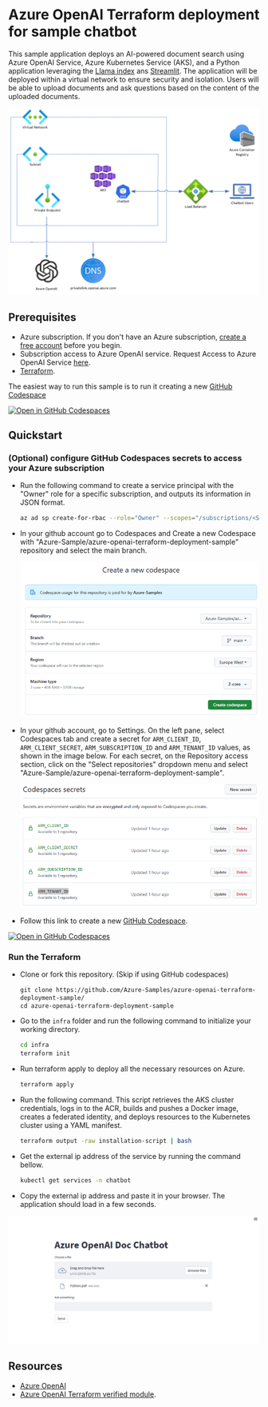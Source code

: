 # Azure OpenAI Terraform deployment for sample chatbot

This sample application deploys an AI-powered document search using Azure OpenAI Service, Azure Kubernetes Service (AKS), and a Python application leveraging the [Llama index](https://gpt-index.readthedocs.io/en/latest/) ans [Streamlit](https://docs.streamlit.io/library/get-started). The application will be deployed within a virtual network to ensure security and isolation. Users will be able to upload documents and ask questions based on the content of the uploaded documents.

![diagram](./images/diagram.png)

## Prerequisites

- Azure subscription. If you don't have an Azure subscription, [create a free account](https://azure.microsoft.com/free/?ref=microsoft.com&utm_source=microsoft.com&utm_medium=docs&utm_campaign=visualstudio) before you begin.
- Subscription access to Azure OpenAI service. Request Access to Azure OpenAI Service [here](https://customervoice.microsoft.com/Pages/ResponsePage.aspx?id=v4j5cvGGr0GRqy180BHbR7en2Ais5pxKtso_Pz4b1_xUOFA5Qk1UWDRBMjg0WFhPMkIzTzhKQ1dWNyQlQCN0PWcu).
- [Terraform](https://learn.microsoft.com/azure/developer/terraform/quickstart-configure).

The easiest way to run this sample is to run it creating a new [GitHub Codespace](https://codespaces.new/Azure-Samples/azure-openai-terraform-deployment-sample)

[![Open in GitHub Codespaces](https://github.com/codespaces/badge.svg)](https://codespaces.new/Azure-Samples/azure-openai-terraform-deployment-sample)

## Quickstart

### (Optional) configure GitHub Codespaces secrets to access your Azure subscription

- Run the following command to create a service principal with the "Owner" role for a specific subscription, and outputs its information in JSON format.

    ```bash
    az ad sp create-for-rbac --role="Owner" --scopes="/subscriptions/<SUBSCRIPTION_ID>" -o json
    ```

- In your github account go to Codespaces and Create a new Codespace with "Azure-Sample/azure-openai-terraform-deployment-sample" repository and select the main branch.

    ![codespace_create](./images/codespace-create.png)

- In your github account, go to Settings. On the left pane, select Codespaces tab and create a secret for `ARM_CLIENT_ID`, `ARM_CLIENT_SECRET`, `ARM_SUBSCRIPTION_ID` and `ARM_TENANT_ID` values, as shown in the image below. For each secret, on the Repository access section, click on the "Select repositories" dropdown menu and select "Azure-Sample/azure-openai-terraform-deployment-sample".

    ![codespace_secrets](./images/codespace_secrets.png)

- Follow this link to create a new [GitHub Codespace](https://codespaces.new/Azure-Samples/azure-openai-terraform-deployment-sample).

[![Open in GitHub Codespaces](https://github.com/codespaces/badge.svg)](https://codespaces.new/Azure-Samples/azure-openai-terraform-deployment-sample)

### Run the Terraform

- Clone or fork this repository. (Skip if using GitHub codespaces)
   ```
   git clone https://github.com/Azure-Samples/azure-openai-terraform-deployment-sample/
   cd azure-openai-terraform-deployment-sample
   ```

- Go to the `infra` folder and run the following command to initialize your working directory.

    ```bash
    cd infra
    terraform init
    ```

- Run terraform apply to deploy all the necessary resources on Azure.

    ```bash
    terraform apply
    ```

- Run the following command. This script retrieves the AKS cluster credentials, logs in to the ACR, builds and pushes a Docker image, creates a federated identity, and deploys resources to the Kubernetes cluster using a YAML manifest.

    ```bash
    terraform output -raw installation-script | bash
    ```

- Get the external ip address of the service by running the  command bellow.

    ```bash
    kubectl get services -n chatbot
    ```

- Copy the external ip address and paste it in your browser. The application should load in a few seconds.

![app](/images/application.png)

## Resources

- [Azure OpenAI](https://learn.microsoft.com/en-us/azure/cognitive-services/openai/overview)
- [Azure OpenAI Terraform verified module](https://registry.terraform.io/modules/Azure/openai/azurerm/latest).
